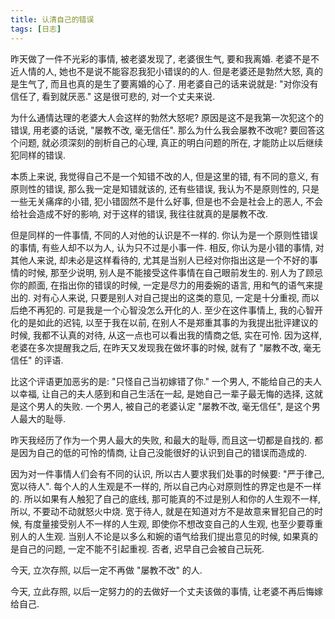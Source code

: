 ```yaml
---
title: 认清自己的错误
tags: [日志]
---
```


昨天做了一件不光彩的事情, 被老婆发现了, 老婆很生气, 要和我离婚. 老婆不是不近人情的人, 她也不是说不能容忍我犯小错误的的人. 但是老婆还是勃然大怒, 真的是生气了, 而且也真的是生了要离婚的心了. 用老婆自己的话来说就是: "对你没有信任了, 看到就厌恶." 这是很可悲的, 对一个丈夫来说.

为什么通情达理的老婆大人会这样的勃然大怒呢? 原因是这不是我第一次犯这个的错误, 用老婆的话说, "屡教不改, 毫无信任". 那么为什么我会屡教不改呢? 要回答这个问题, 就必须深刻的剖析自己的心理, 真正的明白问题的所在, 才能防止以后继续犯同样的错误.

本质上来说, 我觉得自己不是一个知错不改的人, 但是这里的错, 有不同的意义, 有原则性的错误, 那么我一定是知错就该的, 还有些错误, 我认为不是原则性的, 只是一些无关痛痒的小错, 犯小错固然不是什么好事, 但是也不会是社会上的恶人, 不会给社会造成不好的影响, 对于这样的错误, 我往往就真的是屡教不改.

但是同样的一件事情, 不同的人对他的认识是不一样的. 你认为是一个原则性错误的事情, 有些人却不以为人, 认为只不过是小事一件. 相反, 你认为是小错的事情, 对其他人来说, 却未必是这样看待的, 尤其是当别人已经对你指出这是一个不好的事情的时候, 那至少说明, 别人是不能接受这件事情在自己眼前发生的. 别人为了顾忌你的颜面, 在指出你的错误的时候, 一定是尽力的用委婉的语言, 用和气的语气来提出的. 对有心人来说, 只要是别人对自己提出的这类的意见, 一定是十分重视, 而以后绝不再犯的. 可是我是一个心智没怎么开化的人. 至少在这件事情上, 我的心智开化的是如此的迟钝, 以至于我在以前, 在别人不是郑重其事的为我提出批评建议的时候, 我都不认真的对待, 从这一点也可以看出我的情商之低, 实在可怜. 因为这样, 老婆在多次提醒我之后, 在昨天又发现我在做坏事的时候, 就有了 "屡教不改, 毫无信任" 的评语.

比这个评语更加恶劣的是: "只怪自己当初嫁错了你." 一个男人, 不能给自己的夫人以幸福, 让自己的夫人感到和自己生活在一起, 是她自己一辈子最无悔的选择, 这就是这个男人的失败. 一个男人, 被自己的老婆认定 "屡教不改, 毫无信任",  是这个男人最大的耻辱.

昨天我经历了作为一个男人最大的失败, 和最大的耻辱, 而且这一切都是自找的. 都是因为自己的低的可怜的情商, 让自己没能很好的认识到自己的错误而造成的.

因为对一件事情人们会有不同的认识, 所以古人要求我们处事的时候要: "严于律己, 宽以待人". 每个人的人生观是不一样的, 所以自己内心对原则性的界定也是不一样的. 所以如果有人触犯了自己的底线, 那可能真的不过是别人和你的人生观不一样, 所以, 不要动不动就怒火中烧. 宽于待人, 就是在知道对方不是故意来冒犯自己的时候, 有度量接受别人不一样的人生观, 即使你不想改变自己的人生观, 也至少要尊重别人的人生观. 当别人不论是以多么和婉的语气给我们提出意见的时候, 如果真的是自己的问题, 一定不能不引起重视. 否者, 迟早自己会被自己玩死.

今天, 立次存照, 以后一定不再做 "屡教不改" 的人.

今天, 立此存照, 以后一定努力的的去做好一个丈夫该做的事情, 让老婆不再后悔嫁给自己.
